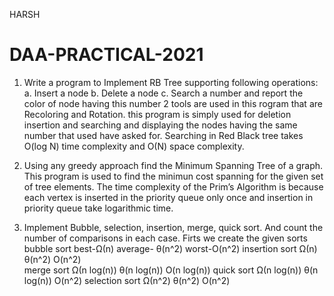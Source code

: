 HARSH
# DAA-PRACTICAL-2021
1. Write a program to Implement RB Tree supporting following operations:
	a. Insert a node
	b. Delete a node
	c. Search a number and report the color of node having this number
 2 tools are used in this rogram that are Recoloring and Rotation.
 this program is simply used for deletion insertion and searching and displaying the nodes having the same number that used have asked for.
 Searching in Red Black tree takes O(log N) time complexity and O(N) space complexity.
 
2. Using any greedy approach find the Minimum Spanning Tree of a graph.
This program is used to find the minimun cost spanning for the given set of tree elements.
The time complexity of the Prim’s Algorithm is  because each vertex is inserted in the priority queue only once and insertion in priority queue take logarithmic time.

3. Implement Bubble, selection, insertion, merge, quick sort. And count the number of comparisons in each case.
Firts we create the given sorts 
bubble sort  best-Ω(n)  average- θ(n^2)	worst-O(n^2)
insertion sort Ω(n)	θ(n^2)	O(n^2)	
merge sort Ω(n log(n))	θ(n log(n))	O(n log(n))
quick sort Ω(n log(n))	θ(n log(n))	O(n^2)
selection sort Ω(n^2)	θ(n^2)	O(n^2)

